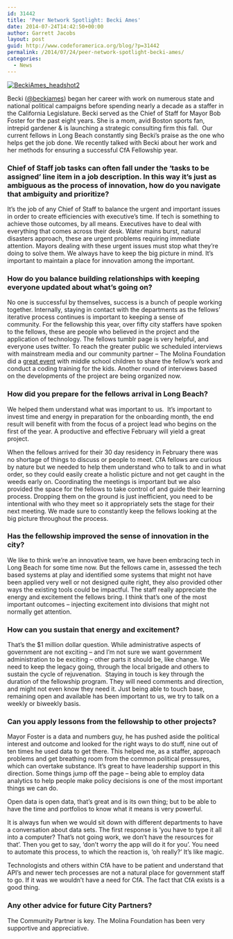 ```yaml
---
id: 31442
title: 'Peer Network Spotlight: Becki Ames'
date: 2014-07-24T14:42:50+00:00
author: Garrett Jacobs
layout: post
guid: http://www.codeforamerica.org/blog/?p=31442
permalink: /2014/07/24/peer-network-spotlight-becki-ames/
categories:
  - News
---
```

[<img class="size-full wp-image-31451 alignleft" alt="BeckiAmes_headshot2" src="http://www.codeforamerica.org/blog/wp-content/uploads/2014/07/BeckiAmes_headshot2.png" />](http://www.codeforamerica.org/blog/wp-content/uploads/2014/07/BeckiAmes_headshot2.png)
  
Becki ([@beckiames](https://twitter.com/beckiames)) began her career with work on numerous state and national political campaigns before spending nearly a decade as a staffer in the California Legislature. Becki served as the Chief of Staff for Mayor Bob Foster for the past eight years. She is a mom, avid Boston sports fan, intrepid gardener & is launching a strategic consulting firm this fall.  Our current fellows in Long Beach constantly sing Becki&#8217;s praise as the one who helps get the job done. We recently talked with Becki about her work and her methods for ensuring a successful CfA Fellowship year.

### Chief of Staff job tasks can often fall under the ‘tasks to be assigned’ line item in a job description. In this way it’s just as ambiguous as the process of innovation, how do you navigate that ambiguity and prioritize?

It’s the job of any Chief of Staff to balance the urgent and important issues in order to create efficiencies with executive’s time. If tech is something to achieve those outcomes, by all means. Executives have to deal with everything that comes across their desk. Water mains burst, natural disasters approach, these are urgent problems requiring immediate attention. Mayors dealing with these urgent issues must stop what they’re doing to solve them. We always have to keep the big picture in mind. It&#8217;s important to maintain a place for innovation among the important.

### How do you balance building relationships with keeping everyone updated about what’s going on?

No one is successful by themselves, success is a bunch of people working together. Internally, staying in contact with the departments as the fellows&#8217; iterative process continues is important to keeping a sense of community. For the fellowship this year, over fifty city staffers have spoken to the fellows, these are people who believed in the project and the application of technology. The fellows tumblr page is very helpful, and everyone uses twitter. To reach the greater public we scheduled interviews with mainstream media and our community partner &#8211; The Molina Foundation did a [great event](http://www.molinafoundation.org/the-molina-foundation-brings-computer-programing-instruction-to-long-beach-middle-school/) with middle school children to share the fellow’s work and conduct a coding training for the kids. Another round of interviews based on the developments of the project are being organized now.

### How did you prepare for the fellows arrival in Long Beach?

We helped them understand what was important to us.  It’s important to invest time and energy in preparation for the onboarding month, the end result will benefit with from the focus of a project lead who begins on the first of the year. A productive and effective February will yield a great project.

When the fellows arrived for their 30 day residency in February there was no shortage of things to discuss or people to meet. CfA fellows are curious by nature but we needed to help them understand who to talk to and in what order, so they could easily create a holistic picture and not get caught in the weeds early on. Coordinating the meetings is important but we also provided the space for the fellows to take control of and guide their learning process. Dropping them on the ground is just inefficient, you need to be intentional with who they meet so it appropriately sets the stage for their next meeting. We made sure to constantly keep the fellows looking at the big picture throughout the process.

### Has the fellowship improved the sense of innovation in the city?

<p dir="ltr">
  We like to think we’re an innovative team, we have been embracing tech in Long Beach for some time now. But the fellows came in, assessed the tech based systems at play and identified some systems that might not have been applied very well or not designed quite right, they also provided other ways the existing tools could be impactful. The staff really appreciate the energy and excitement the fellows bring. I think that’s one of the most important outcomes &#8211; injecting excitement into divisions that might not normally get attention.
</p>

### How can you sustain that energy and excitement?

<p dir="ltr">
  That’s the $1 million dollar question. While administrative aspects of government are not exciting &#8211; and I&#8217;m not sure we want government administration to be exciting &#8211; other parts it should be, like change. We need to keep the legacy going, through the local brigade and others to sustain the cycle of rejuvenation.  Staying in touch is key through the duration of the fellowship program. They will need comments and direction, and might not even know they need it. Just being able to touch base, remaining open and available has been important to us, we try to talk on a weekly or biweekly basis.
</p>

### Can you apply lessons from the fellowship to other projects?

<p dir="ltr">
  Mayor Foster is a data and numbers guy, he has pushed aside the political interest and outcome and looked for the right ways to do stuff, nine out of ten times he used data to get there. This helped me, as a staffer, approach problems and get breathing room from the common political pressures, which can overtake substance. It’s great to have leadership support in this direction. Some things jump off the page &#8211; being able to employ data analytics to help people make policy decisions is one of the most important things we can do.
</p>

Open data is open data, that’s great and is its own thing; but to be able to have the time and portfolios to know what it means is very powerful.

<p dir="ltr">
  It is always fun when we would sit down with different departments to have a conversation about data sets. The first response is ‘you have to type it all into a computer? That’s not going work, we don’t have the resources for that’. Then you get to say, ‘don’t worry the app will do it for you’. You need to automate this process, to which the reaction is, ‘oh really?’ It’s like magic.
</p>

<p dir="ltr">
  Technologists and others within CfA have to be patient and understand that API’s and newer tech processes are not a natural place for government staff to go. If it was we wouldn’t have a need for CfA. The fact that CfA exists is a good thing.
</p>

### Any other advice for future City Partners?

<p dir="ltr">
  The Community Partner is key. The Molina Foundation has been very supportive and appreciative.
</p>

&nbsp;